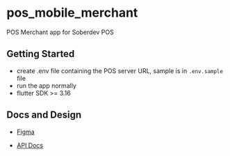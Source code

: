 # pos_mobile_merchant

POS Merchant app for Soberdev POS

## Getting Started
- create .env file containing the POS server URL, sample is in `.env.sample` file
- run the app normally
- flutter SDK >= 3.16

## Docs and Design
- [Figma](https://www.figma.com/file/CRQp5s9AqrCdLBHzrq8Sr6/merchant-app?type=design&node-id=0-1&mode=design)

- [API Docs](https://pc.soberdev.net/api/v1/docs/)
